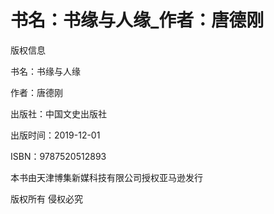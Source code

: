 # 书名：书缘与人缘_作者：唐德刚

版权信息

书名：书缘与人缘

作者：唐德刚

出版社：中国文史出版社

出版时间：2019-12-01

ISBN：9787520512893

本书由天津博集新媒科技有限公司授权亚马逊发行

版权所有 侵权必究